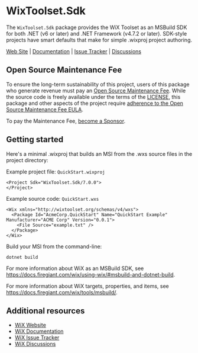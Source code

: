 # WixToolset.Sdk

The `WixToolset.Sdk` package provides the WiX Toolset as an MSBuild SDK for both .NET (v6 or later) and .NET Framework (v4.7.2 or later). SDK-style projects have smart defaults that make for simple .wixproj project authoring.

[Web Site][web] | [Documentation][docs] | [Issue Tracker][issues] | [Discussions][discussions]


## Open Source Maintenance Fee

To ensure the long-term sustainability of this project, users of this package who generate revenue must pay an [Open Source Maintenance Fee][osmf]. While the source code is freely available under the terms of the [LICENSE][license], this package and other aspects of the project require [adherence to the Open Source Maintenance Fee EULA][eula].

To pay the Maintenance Fee, [become a Sponsor](https://github.com/sponsors/wixtoolset).


## Getting started

Here's a minimal .wixproj that builds an MSI from the .wxs source files in the project directory:

Example project file: `QuickStart.wixproj`
```
<Project Sdk="WixToolset.Sdk/7.0.0">
</Project>
```

Example source code: `QuickStart.wxs`
```
<Wix xmlns="http://wixtoolset.org/schemas/v4/wxs">
  <Package Id="AcmeCorp.QuickStart" Name="QuickStart Example" Manufacturer="ACME Corp" Version="0.0.1">
    <File Source="example.txt" />
  </Package>
</Wix>
```

Build your MSI from the command-line:
```
dotnet build
```

For more information about WiX as an MSBuild SDK, see https://docs.firegiant.com/wix/using-wix/#msbuild-and-dotnet-build.

For more information about WiX targets, properties, and items, see https://docs.firegiant.com/wix/tools/msbuild/.


## Additional resources

* [WiX Website][web]
* [WiX Documentation][docs]
* [WiX Issue Tracker][issues]
* [WiX Discussions][discussions]


[web]: https://www.firegiant.com/wixtoolset/
[docs]: https://docs.firegiant.com/wixtoolset/
[issues]: https://github.com/wixtoolset/issues/issues
[discussions]: https://github.com/orgs/wixtoolset/discussions
[sdk]: https://www.nuget.org/packages/WixToolset.Sdk/
[osmf]: https://opensourcemaintenancefee.org/
[license]: https://github.com/wixtoolset/wix/blob/main/LICENSE.TXT
[eula]: https://github.com/wixtoolset/wix/blob/main/OSMFEULA.txt
